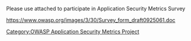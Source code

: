 Please use attached to participate in Application Security Metrics
Survey

<https://www.owasp.org/images/3/30/Survey_form_draft0925061.doc>

[Category:OWASP Application Security Metrics
Project](Category:OWASP_Application_Security_Metrics_Project "wikilink")